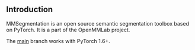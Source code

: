 ## Introduction

MMSegmentation is an open source semantic segmentation toolbox based on PyTorch.
It is a part of the OpenMMLab project.

The [main](https://github.com/open-mmlab/mmsegmentation/tree/main) branch works with PyTorch 1.6+.
